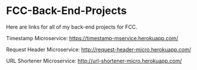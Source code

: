 # FCC-Back-End-Projects
Here are links for all of my back-end projects for FCC.

Timestamp Microservice: https://timestamp-mservice.herokuapp.com/


Request Header Microservice: http://request-header-micro.herokuapp.com/


URL Shortener Microservice: http://url-shortener-micro.herokuapp.com/
